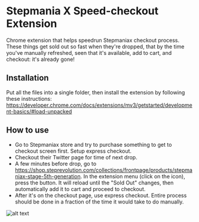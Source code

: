 # Stepmania X Speed-checkout Extension

Chrome extension that helps speedrun Stepmaniax checkout process. These things get sold out so fast when they're dropped, that by the time you've manually refreshed, seen that it's available, add to cart, and checkout: it's already gone!

## Installation

Put all the files into a single folder, then install the extension by following these instructions: https://developer.chrome.com/docs/extensions/mv3/getstarted/development-basics/#load-unpacked

## How to use

- Go to Stepmaniax store and try to purchase something to get to checkout screen first. Setup express checkout.
- Checkout their Twitter page for time of next drop.
- A few minutes before drop, go to https://shop.steprevolution.com/collections/frontpage/products/stepmaniax-stage-5th-generation. In the extension menu (click on the icon), press the button. It will reload until the "Sold Out" changes, then automatically add it to cart and proceed to checkout.
- After it's on the checkout page, use express checkout. Entire process should be done in a fraction of the time it would take to do manually.

![alt text](https://github.com/kumorikuma/stepmaniax_shopify_bot_extension/blob/main/images/screenshot.png?raw=true)
